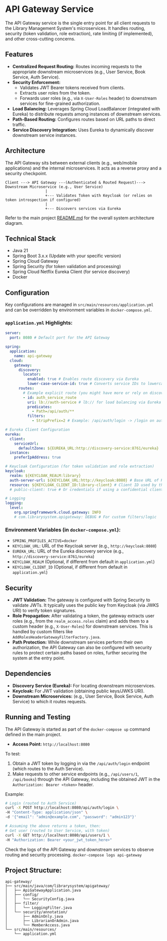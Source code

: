 # API Gateway Service

The API Gateway service is the single entry point for all client requests to the Library Management System's microservices. It handles routing, security (token validation, role extraction), rate limiting (if implemented), and other cross-cutting concerns.

## Features

- **Centralized Request Routing:** Routes incoming requests to the appropriate downstream microservices (e.g., User Service, Book Service, Auth Service).
- **Security Enforcement:**
    - Validates JWT Bearer tokens received from clients.
    - Extracts user roles from the token.
    - Forwards user roles (e.g., via `X-User-Roles` header) to downstream services for fine-grained authorization.
- **Load Balancing:** Leverages Spring Cloud LoadBalancer (integrated with Eureka) to distribute requests among instances of downstream services.
- **Path-Based Routing:** Configures routes based on URL paths to direct traffic.
- **Service Discovery Integration:** Uses Eureka to dynamically discover downstream service instances.

## Architecture

The API Gateway sits between external clients (e.g., web/mobile applications) and the internal microservices. It acts as a reverse proxy and a security checkpoint.

```
Client ---> API Gateway ---(Authenticated & Routed Request)---> Downstream Microservice (e.g., User Service)
                  |
                  +--- Validates Token with Keycloak (or relies on token introspection if configured)
                  |
                  +--- Discovers services via Eureka
```

Refer to the main project [README.md](../../README.md) for the overall system architecture diagram.

## Technical Stack

- Java 21
- Spring Boot 3.x.x (Update with your specific version)
- Spring Cloud Gateway
- Spring Security (for token validation and processing)
- Spring Cloud Netflix Eureka Client (for service discovery)
- Docker

## Configuration

Key configurations are managed in `src/main/resources/application.yml` and can be overridden by environment variables in `docker-compose.yml`.

### `application.yml` Highlights:

```yaml
server:
  port: 8080 # Default port for the API Gateway

spring:
  application:
    name: api-gateway
  cloud:
    gateway:
      discovery:
        locator:
          enabled: true # Enables route discovery via Eureka
          lower-case-service-id: true # Converts service IDs to lowercase for routing
      routes:
        # Example explicit route (you might have more or rely on discovery locator)
        - id: auth_service_route
          uri: lb://auth-service # lb:// for load balancing via Eureka
          predicates:
            - Path=/api/auth/**
          filters:
            - StripPrefix=2 # Example: /api/auth/login -> /login on auth-service

# Eureka Client Configuration
eureka:
  client:
    serviceUrl:
      defaultZone: ${EUREKA_URL:http://discovery-service:8761/eureka}
  instance:
    preferIpAddress: true

# Keycloak Configuration (for token validation and role extraction)
keycloak:
  realm: ${KEYCLOAK_REALM:library}
  auth-server-url: ${KEYCLOAK_URL:http://keycloak:8080} # Base URL of Keycloak
  resource: ${KEYCLOAK_CLIENT_ID:library-client} # Client ID used by the gateway if it needs to introspect tokens
  # public-client: true # Or credentials if using a confidential client for introspection

# Logging
logging:
  level:
    org.springframework.cloud.gateway: INFO
    # com.librarysystem.apigateway: DEBUG # For custom filters/logic
```

### Environment Variables (in `docker-compose.yml`):

- `SPRING_PROFILES_ACTIVE=docker`
- `KEYCLOAK_URL`: URL of the Keycloak server (e.g., `http://keycloak:8080`)
- `EUREKA_URL`: URL of the Eureka discovery service (e.g., `http://discovery-service:8761/eureka`)
- `KEYCLOAK_REALM` (Optional, if different from default in `application.yml`)
- `KEYCLOAK_CLIENT_ID` (Optional, if different from default in `application.yml`)

## Security

- **JWT Validation:** The gateway is configured with Spring Security to validate JWTs. It typically uses the public key from Keycloak (via JWKS URI) to verify token signatures.
- **Role Propagation:** After validating a token, the gateway extracts user roles (e.g., from the `realm_access.roles` claim) and adds them to a custom header (e.g., `X-User-Roles`) for downstream services. This is handled by custom filters like `AddRolesHeaderGatewayFilterFactory.java`.
- **Path Protection:** While downstream services perform their own authorization, the API Gateway can also be configured with security rules to protect certain paths based on roles, further securing the system at the entry point.

## Dependencies

- **Discovery Service (Eureka):** For locating downstream microservices.
- **Keycloak:** For JWT validation (obtaining public keys/JWKS URI).
- **Downstream Microservices:** (e.g., User Service, Book Service, Auth Service) to which it routes requests.

## Running and Testing

The API Gateway is started as part of the `docker-compose up` command defined in the main project.

- **Access Point:** `http://localhost:8080`

To test:
1. Obtain a JWT token by logging in via the `/api/auth/login` endpoint (which routes to the Auth Service).
2. Make requests to other service endpoints (e.g., `/api/users/1`, `/api/books`) through the API Gateway, including the obtained JWT in the `Authorization: Bearer <token>` header.

Example:
```bash
# Login (routed to Auth Service)
curl -X POST http://localhost:8080/api/auth/login \
-H "Content-Type: application/json" \
-d '{"email": "admin@example.com", "password": "admin123"}'

# Assuming the above returns a token, then:
# Get user (routed to User Service, with token)
curl -X GET http://localhost:8080/api/users/1 \
-H "Authorization: Bearer <your_jwt_token_here>"
```

Check the logs of the API Gateway and downstream services to observe routing and security processing.
`docker-compose logs api-gateway`

## Project Structure:

```
api-gateway/
├── src/main/java/com/librarysystem/apigateway/
│   ├── ApiGatewayApplication.java
│   ├── config/
│   │   └── SecurityConfig.java
│   ├── filter/
│   │   └── LoggingFilter.java
│   └── security/annotation/
│       ├── AdminOnly.java
│       ├── LibrarianOrAdmin.java
│       └── MemberAccess.java
└── src/main/resources/
    └── application.yml
```